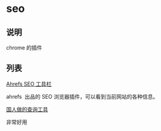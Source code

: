 # seo

## 说明

chrome 的插件

## 列表

[Ahrefs SEO 工具栏](https://ahrefs.com/seo-toolbar)

ahrefs  出品的 SEO 浏览器插件，可以看到当前网站的各种信息。

[国人做的查询工具](https://aitdk.com/zh)

非常好用
